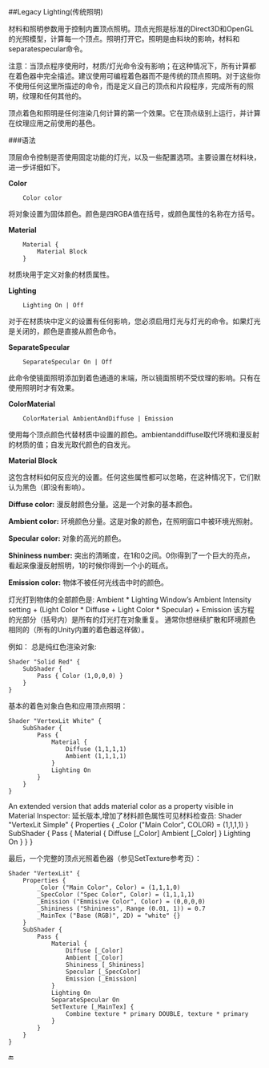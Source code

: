 ##Legacy Lighting(传统照明)


材料和照明参数用于控制内置顶点照明。顶点光照是标准的Direct3D和OpenGL的光照模型，计算每一个顶点。照明打开它。照明是由料块的影响，材料和separatespecular命令。

注意：当顶点程序使用时，材质/灯光命令没有影响；在这种情况下，所有计算都在着色器中完全描述。建议使用可编程着色器而不是传统的顶点照明。对于这些你不使用任何这里所描述的命令，而是定义自己的顶点和片段程序，完成所有的照明，纹理和任何其他的。

顶点着色和照明是任何渲染几何计算的第一个效果。它在顶点级别上运行，并计算在纹理应用之前使用的基色。

###语法

顶层命令控制是否使用固定功能的灯光，以及一些配置选项。主要设置在材料块，进一步详细如下。

**Color**

```
    Color color
```
将对象设置为固体颜色。颜色是四RGBA值在括号，或颜色属性的名称在方括号。

**Material**
```
    Material {
        Material Block
    }
```
材质块用于定义对象的材质属性。

**Lighting**
```
    Lighting On | Off
```
对于在材质块中定义的设置有任何影响，您必须启用灯光与灯光的命令。如果灯光是关闭的，颜色是直接从颜色命令。

**SeparateSpecular**
```
    SeparateSpecular On | Off
```
此命令使镜面照明添加到着色通道的末端，所以镜面照明不受纹理的影响。只有在使用照明时才有效果。

**ColorMaterial**
```
    ColorMaterial AmbientAndDiffuse | Emission
```
使用每个顶点颜色代替材质中设置的颜色。ambientanddiffuse取代环境和漫反射的材质的值；自发光取代颜色的自发光。

**Material Block**

这包含材料如何反应光的设置。任何这些属性都可以忽略，在这种情况下，它们默认为黑色（即没有影响）。

**Diffuse color:** 漫反射颜色分量。这是一个对象的基本颜色。

**Ambient color:** 环境颜色分量。这是对象的颜色，在照明窗口中被环境光照射。

**Specular color:** 对象的高光的颜色。

**Shininess number:** 突出的清晰度，在1和0之间。0你得到了一个巨大的亮点，看起来像漫反射照明，1的时候你得到一个小的斑点。

**Emission color:** 物体不被任何光线击中时的颜色。

灯光打到物体的全部颜色是:
Ambient * Lighting Window’s Ambient Intensity setting + (Light Color * Diffuse + Light Color * Specular) + Emission
该方程的光部分（括号内）是所有的灯光打在对象重复。
通常你想继续扩散和环境颜色相同的（所有的Unity内置的着色器这样做）。


例如：
总是纯红色渲染对象:
```
Shader "Solid Red" {
    SubShader {
        Pass { Color (1,0,0,0) }
    }
}
```
基本的着色对象白色和应用顶点照明：
```
Shader "VertexLit White" {
    SubShader {
        Pass {
            Material {
                Diffuse (1,1,1,1)
                Ambient (1,1,1,1)
            }
            Lighting On
        }
    }
}
```
An extended version that adds material color as a property visible in Material Inspector:
延长版本,增加了材料颜色属性可见材料检查员:
Shader "VertexLit Simple" {
    Properties {
        _Color ("Main Color", COLOR) = (1,1,1,1)
    }
    SubShader {
        Pass {
            Material {
                Diffuse [_Color]
                Ambient [_Color]
            }
            Lighting On
        }
    }
}

最后，一个完整的顶点光照着色器（参见SetTexture参考页）：
```
Shader "VertexLit" {
    Properties {
        _Color ("Main Color", Color) = (1,1,1,0)
        _SpecColor ("Spec Color", Color) = (1,1,1,1)
        _Emission ("Emmisive Color", Color) = (0,0,0,0)
        _Shininess ("Shininess", Range (0.01, 1)) = 0.7
        _MainTex ("Base (RGB)", 2D) = "white" {}
    }
    SubShader {
        Pass {
            Material {
                Diffuse [_Color]
                Ambient [_Color]
                Shininess [_Shininess]
                Specular [_SpecColor]
                Emission [_Emission]
            }
            Lighting On
            SeparateSpecular On
            SetTexture [_MainTex] {
                Combine texture * primary DOUBLE, texture * primary
            }
        }
    }
}
```




🔚
